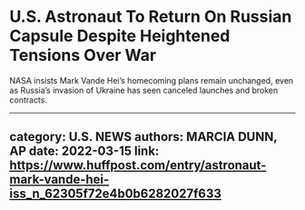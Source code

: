 # U.S. Astronaut To Return On Russian Capsule Despite Heightened Tensions Over War

NASA insists Mark Vande Hei’s homecoming plans remain unchanged, even as Russia’s invasion of Ukraine has seen canceled launches and broken contracts.

---
category: U.S. NEWS
authors: MARCIA DUNN, AP
date: 2022-03-15
link: https://www.huffpost.com/entry/astronaut-mark-vande-hei-iss_n_62305f72e4b0b6282027f633
---
